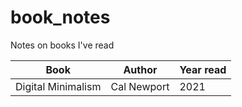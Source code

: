 # book_notes
Notes on books I've read

|         Book        |    Author   |  Year read |
|---------------------|-------------|------------|
| Digital Minimalism  | Cal Newport |    2021    |


